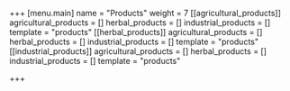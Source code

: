 +++
[menu.main]
name = "Products"
weight = 7
[[agricultural_products]]
agricultural_products = []
herbal_products = []
industrial_products = []
template = "products"
[[herbal_products]]
agricultural_products = []
herbal_products = []
industrial_products = []
template = "products"
[[industrial_products]]
agricultural_products = []
herbal_products = []
industrial_products = []
template = "products"

+++

